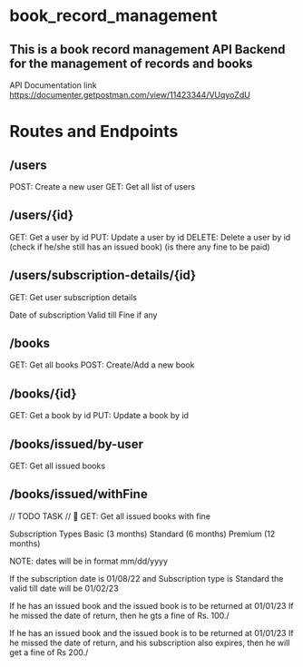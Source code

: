 # book_record_management

## This is a book record management API Backend for the management of records and books

API Documentation link
https://documenter.getpostman.com/view/11423344/VUqyoZdU

# Routes and Endpoints

## /users
POST: Create a new user 
GET: Get all list of users 

## /users/{id}
GET: Get a user by id 
PUT: Update a user by id 
DELETE: Delete a user by id (check if he/she still has an issued book) (is there any fine to be paid) 

## /users/subscription-details/{id}
GET: Get user subscription details 

Date of subscription
Valid till
Fine if any
## /books
GET: Get all books 
POST: Create/Add a new book

## /books/{id}
GET: Get a book by id
PUT: Update a book by id

## /books/issued/by-user
GET: Get all issued books

## /books/issued/withFine
// TODO TASK // 🏁 GET: Get all issued books with fine

Subscription Types
Basic (3 months) Standard (6 months) Premium (12 months)

NOTE: dates will be in format mm/dd/yyyy

If the subscription date is 01/08/22 and Subscription type is Standard the valid till date will be 01/02/23

If he has an issued book and the issued book is to be returned at 01/01/23 If he missed the date of return, then he gts a fine of Rs. 100./

If he has an issued book and the issued book is to be returned at 01/01/23 If he missed the date of return, and his subscription also expires, then he will get a fine of Rs 200./